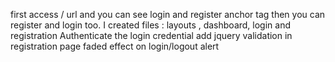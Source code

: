 first access / url  and you can see login and register anchor tag
then you can register and login too.
I created files : layouts , dashboard, login and registration
Authenticate the login credential
add jquery validation in registration page
faded effect on login/logout alert
